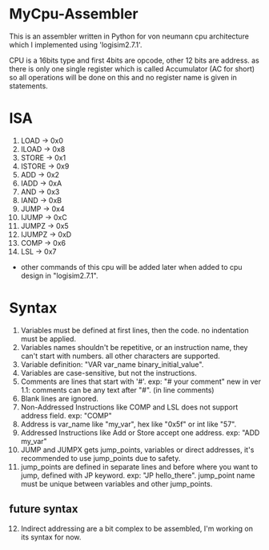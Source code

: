 # MyCpu-Assembler
This is an assembler written in Python for von neumann cpu architecture which I 
implemented using 'logisim2.7.1'.


CPU is a 16bits type and first 4bits are opcode, other 12 bits are address.
as there is only one single register which is called Accumulator (AC for short)
so all operations will be done on this and no register name is given in 
statements.

# ISA
1. LOAD -> 0x0
2. ILOAD -> 0x8
3. STORE -> 0x1
4. ISTORE -> 0x9
5. ADD -> 0x2
6. IADD -> 0xA
7. AND -> 0x3
8. IAND -> 0xB
9. JUMP -> 0x4
10. IJUMP -> 0xC
11. JUMPZ -> 0x5
12. IJUMPZ -> 0xD
13. COMP -> 0x6
14. LSL -> 0x7

- other commands of this cpu will be added later when added to cpu design in 
  "logisim2.7.1".

# Syntax

1. Variables must be defined at first lines, then the code. no indentation must
   be applied.
2. Variables names shouldn't be repetitive, or an instruction name, they can't 
   start with numbers. all other characters are supported.
3. Variable definition: "VAR var_name binary_initial_value".
4. Variables are case-sensitive, but not the instructions.
5. Comments are lines that start with '#'. exp: "# your comment"
   new in ver 1.1: comments can be any text after "#". (in line comments)
6. Blank lines are ignored.
7. Non-Addressed Instructions like COMP and LSL does not support address field.
   exp: "COMP"
8. Address is var_name like "my_var", hex like "0x5f" or int like "57".
9. Addressed Instructions like Add or Store accept one address. exp: 
   "ADD my_var"
10. JUMP and JUMPX gets jump_points, variables or direct addresses, it's 
    recommended to use jump_points due to safety.
11. jump_points are defined in separate lines and before where you want to 
    jump, defined with JP keyword. exp: "JP hello_there".
    jump_point name must be unique between variables and other jump_points.

## future syntax
12. Indirect addressing are a bit complex to be assembled, I'm working 
    on its syntax for now.
